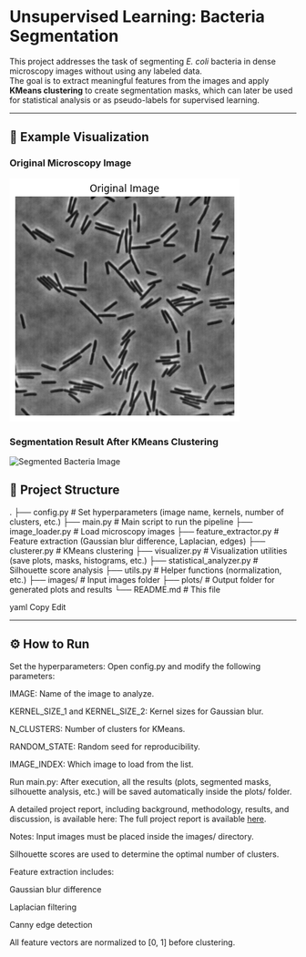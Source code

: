# Unsupervised Learning: Bacteria Segmentation

This project addresses the task of segmenting *E. coli* bacteria in dense microscopy images without using any labeled data.  
The goal is to extract meaningful features from the images and apply **KMeans clustering** to create segmentation masks, which can later be used for statistical analysis or as pseudo-labels for supervised learning.

---
## 🦠 Example Visualization

### Original Microscopy Image
![Original Bacteria Image](./plots/original_2.png)

### Segmentation Result After KMeans Clustering
![Segmented Bacteria Image](./cluster_overlay_3_2.png)
## 📂 Project Structure

. ├── config.py # Set hyperparameters (image name, kernels, number of clusters, etc.) ├── main.py # Main script to run the pipeline ├── image_loader.py # Load microscopy images ├── feature_extractor.py # Feature extraction (Gaussian blur difference, Laplacian, edges) ├── clusterer.py # KMeans clustering ├── visualizer.py # Visualization utilities (save plots, masks, histograms, etc.) ├── statistical_analyzer.py # Silhouette score analysis ├── utils.py # Helper functions (normalization, etc.) ├── images/ # Input images folder ├── plots/ # Output folder for generated plots and results └── README.md # This file

yaml
Copy
Edit

---

## ⚙️ How to Run
Set the hyperparameters:
Open config.py and modify the following parameters:

IMAGE: Name of the image to analyze.

KERNEL_SIZE_1 and KERNEL_SIZE_2: Kernel sizes for Gaussian blur.

N_CLUSTERS: Number of clusters for KMeans.

RANDOM_STATE: Random seed for reproducibility.

IMAGE_INDEX: Which image to load from the list.

Run main.py:
After execution, all the results (plots, segmented masks, silhouette analysis, etc.) will be saved automatically inside the plots/ folder.

A detailed project report, including background, methodology, results, and discussion, is available here:
The full project report is available [here](./Unsupervised_Learning.pdf).



Notes:
Input images must be placed inside the images/ directory.

Silhouette scores are used to determine the optimal number of clusters.

Feature extraction includes:

Gaussian blur difference

Laplacian filtering

Canny edge detection

All feature vectors are normalized to [0, 1] before clustering.


